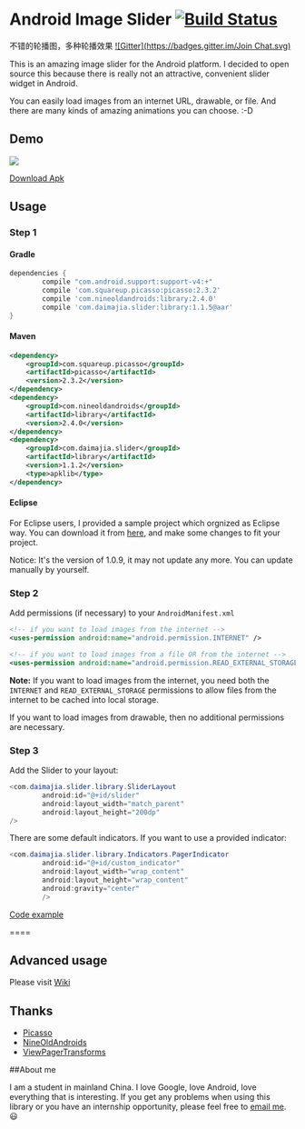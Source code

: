 # Android Image Slider [![Build Status](https://travis-ci.org/daimajia/AndroidImageSlider.svg)](https://travis-ci.org/daimajia/AndroidImageSlider)
不错的轮播图，多种轮播效果
[![Gitter](https://badges.gitter.im/Join Chat.svg)](https://gitter.im/daimajia/AndroidImageSlider?utm_source=badge&utm_medium=badge&utm_campaign=pr-badge&utm_content=badge)
 
This is an amazing image slider for the Android platform. I decided to open source this because there is really not an attractive, convenient slider widget in Android.
 
You can easily load images from an internet URL, drawable, or file. And there are many kinds of amazing animations you can choose. :-D
 
## Demo
 
 
![](http://ww3.sinaimg.cn/mw690/610dc034jw1egzor66ojdg20950fknpe.gif)

[Download Apk](https://github.com/daimajia/AndroidImageSlider/releases/download/v1.0.8/demo-1.0.8.apk)
 
## Usage

### Step 1

#### Gradle

```groovy
dependencies {
    	compile "com.android.support:support-v4:+"
    	compile 'com.squareup.picasso:picasso:2.3.2'
    	compile 'com.nineoldandroids:library:2.4.0'
    	compile 'com.daimajia.slider:library:1.1.5@aar'
}
```


#### Maven

```xml
<dependency>
    <groupId>com.squareup.picasso</groupId>
    <artifactId>picasso</artifactId>
    <version>2.3.2</version>
</dependency>
<dependency>
    <groupId>com.nineoldandroids</groupId>
    <artifactId>library</artifactId>
    <version>2.4.0</version>
</dependency>
<dependency>
    <groupId>com.daimajia.slider</groupId>
    <artifactId>library</artifactId>
    <version>1.1.2</version>
    <type>apklib</type>
</dependency>
```

#### Eclipse

For Eclipse users, I provided a sample project which orgnized as Eclipse way. You can download it from [here](https://github.com/daimajia/AndroidImageSlider/releases/download/v1.0.9/AndroidImageSlider-Eclipse.zip), and make some changes to fit your project.

Notice: It's the version of 1.0.9, it may not update any more. You can update manually by yourself.

### Step 2

Add permissions (if necessary) to your `AndroidManifest.xml`

```xml
<!-- if you want to load images from the internet -->
<uses-permission android:name="android.permission.INTERNET" /> 

<!-- if you want to load images from a file OR from the internet -->
<uses-permission android:name="android.permission.READ_EXTERNAL_STORAGE" />
```

**Note:** If you want to load images from the internet, you need both the `INTERNET` and `READ_EXTERNAL_STORAGE` permissions to allow files from the internet to be cached into local storage.

If you want to load images from drawable, then no additional permissions are necessary.

### Step 3

Add the Slider to your layout:
 
```java
<com.daimajia.slider.library.SliderLayout
        android:id="@+id/slider"
        android:layout_width="match_parent"
        android:layout_height="200dp"
/>
```        
 
There are some default indicators. If you want to use a provided indicator:
 
```java
<com.daimajia.slider.library.Indicators.PagerIndicator
        android:id="@+id/custom_indicator"
        android:layout_width="wrap_content"
        android:layout_height="wrap_content"
        android:gravity="center"
        />
```

[Code example](https://github.com/daimajia/AndroidImageSlider/blob/master/demo%2Fsrc%2Fmain%2Fjava%2Fcom%2Fdaimajia%2Fslider%2Fdemo%2FMainActivity.java)
 
====
 
## Advanced usage

Please visit [Wiki](https://github.com/daimajia/AndroidImageSlider/wiki)
 
## Thanks

- [Picasso](https://github.com/square/picasso)
- [NineOldAndroids](https://github.com/JakeWharton/NineOldAndroids)
- [ViewPagerTransforms](https://github.com/ToxicBakery/ViewPagerTransforms)

##About me
 
I am a student in mainland China. I love Google, love Android, love everything that is interesting. If you get any problems when using this library or you have an internship opportunity, please feel free to [email me](mailto:daimajia@gmail.com). :smiley:
